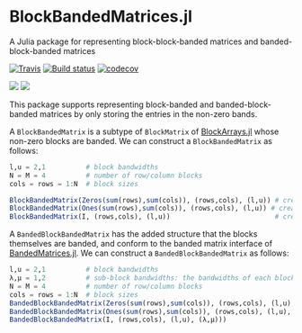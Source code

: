 # BlockBandedMatrices.jl
A Julia package for representing block-block-banded matrices and banded-block-banded matrices

[![Travis](https://travis-ci.org/JuliaMatrices/BlockBandedMatrices.jl.svg?branch=master)](https://travis-ci.org/JuliaMatrices/BlockBandedMatrices.jl)
[![Build status](https://ci.appveyor.com/api/projects/status/a300xe23ltjbebbf?svg=true)](https://ci.appveyor.com/project/dlfivefifty/blockbandedmatrices-jl)
[![codecov](https://codecov.io/gh/JuliaMatrices/BlockBandedMatrices.jl/branch/master/graph/badge.svg)](https://codecov.io/gh/JuliaMatrices/BlockBandedMatrices.jl)


 [![](https://img.shields.io/badge/docs-stable-blue.svg)](https://JuliaMatrices.github.io/BlockBandedMatrices.jl/stable)
[![](https://img.shields.io/badge/docs-latest-blue.svg)](https://JuliaMatrices.github.io/BlockBandedMatrices.jl/latest)




This package supports representing block-banded and banded-block-banded matrices by only
storing the entries in the non-zero bands.


A `BlockBandedMatrix` is a subtype of `BlockMatrix` of [BlockArrays.jl](https://github.com/JuliaArrays/BlockArrays.jl)
whose non-zero blocks are banded. We can construct a `BlockBandedMatrix` as follows:
```julia
l,u = 2,1          # block bandwidths
N = M = 4          # number of row/column blocks
cols = rows = 1:N  # block sizes

BlockBandedMatrix(Zeros(sum(rows),sum(cols)), (rows,cols), (l,u)) # creates a block-banded matrix of zeros
BlockBandedMatrix(Ones(sum(rows),sum(cols)), (rows,cols), (l,u)) # creates a block-banded matrix with ones in the non-zero entries
BlockBandedMatrix(I, (rows,cols), (l,u))                          # creates a block-banded  identity matrix
```

A `BandedBlockBandedMatrix` has the added structure that the blocks themselves are
banded, and conform to the banded matrix interface of [BandedMatrices.jl](https://github.com/JuliaMatrices/BandedMatrices.jl).
We can construct a `BandedBlockBandedMatrix` as follows:
```julia
l,u = 2,1          # block bandwidths
λ,μ = 1,2          # sub-block bandwidths: the bandwidths of each block
N = M = 4          # number of row/column blocks
cols = rows = 1:N  # block sizes
BandedBlockBandedMatrix(Zeros(sum(rows),sum(cols)), (rows,cols), (l,u), (λ,μ)) # creates a banded-block-banded matrix of zeros
BandedBlockBandedMatrix(Ones(sum(rows),sum(cols)), (rows,cols), (l,u), (λ,μ))  # creates a banded-block-banded matrix with ones in the non-zero entries
BandedBlockBandedMatrix(I, (rows,cols), (l,u), (λ,μ)))                         # creates a banded-block-banded identity matrix
```
